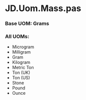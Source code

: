 # JD.Uom.Mass.pas

### Base UOM: Grams

### All UOMs:
- Microgram
- Milligram
- Gram
- Kilogram
- Metric Ton
- Ton (UK)
- Ton (US)
- Stone
- Pound
- Ounce
